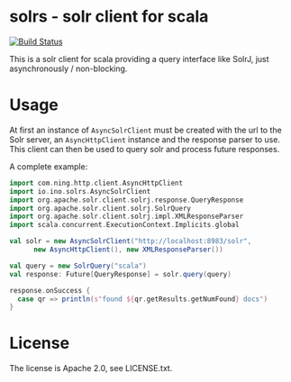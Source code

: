 # solrs - solr client for scala

[![Build Status](https://travis-ci.org/inoio/solrs.png?branch=master)](https://travis-ci.org/inoio/solrs)

This is a solr client for scala providing a query interface like SolrJ, just asynchronously / non-blocking.

# Usage

At first an instance of `AsyncSolrClient` must be created with the url to the Solr server, an `AsyncHttpClient`
instance and the response parser to use.
This client can then be used to query solr and process future responses.

A complete example:

```scala
import com.ning.http.client.AsyncHttpClient
import io.ino.solrs.AsyncSolrClient
import org.apache.solr.client.solrj.response.QueryResponse
import org.apache.solr.client.solrj.SolrQuery
import org.apache.solr.client.solrj.impl.XMLResponseParser
import scala.concurrent.ExecutionContext.Implicits.global

val solr = new AsyncSolrClient("http://localhost:8983/solr",
      new AsyncHttpClient(), new XMLResponseParser())

val query = new SolrQuery("scala")
val response: Future[QueryResponse] = solr.query(query)

response.onSuccess {
  case qr => println(s"found ${qr.getResults.getNumFound} docs")
}
```

# License

The license is Apache 2.0, see LICENSE.txt.